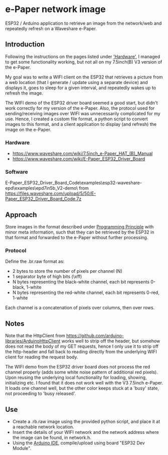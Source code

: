 # e-Paper network image
ESP32 / Arduino application to retrieve an image from the network/web and repeatedly refresh on a Waveshare e-Paper. 

## Introduction
Following the instructions on the pages listed under ['Hardware'](#hardware), I managed to get some functionality working, but not all on my 7.5inch(B) V3 version of the e-Paper.

My goal was to write a WIFI client on the ESP32 that retrieves a picture from a web location (that I generate / update using a separate device) and displays it, goes to sleep for a given interval, and repeatedly wakes up to refresh the image.

The WIFI demo of the ESP32 driver board seemed a good start, but didn't work correctly for my version of the e-Paper. Also, the protocol used for sending/receiving images over WIFI was unnecessarily complicated for my use. Hence, I created a custom file format, a python script to convert images to this format, and a client application to display (and refresh) the image on the e-Paper.

### Hardware
* https://www.waveshare.com/wiki/7.5inch_e-Paper_HAT_(B)_Manual
* https://www.waveshare.com/wiki/E-Paper_ESP32_Driver_Board

### Software
E-Paper_ESP32_Driver_Board_Code\examples\esp32-waveshare-epd\examples\epd7in5b_V2-demo\ from https://files.waveshare.com/upload/5/50/E-Paper_ESP32_Driver_Board_Code.7z

## Approach
Store images in the format described under [Programming Principle](https://www.waveshare.com/wiki/7.5inch_e-Paper_HAT_(B)_Manual#Programming_Principle) with minor meta information, such that they can be retrieved by the ESP32 in that format and forwarded to the e-Paper without further processing.
### Protocol
Define the .br.raw format as:
* 2 bytes to store the number of pixels per channel (N)
* 1 separator byte of high bits (\xff)
* N bytes representing the black-white channel, each bit represents 0-black, 1-white
* N bytes representing the red-white channel, each bit represents 0-red, 1-white

Each channel is a concatenation of pixels over columns, then over rows.

## Notes
Note that the HttpClient from https://github.com/arduino-libraries/ArduinoHttpClient works well to strip off the header, but somehow does not read the body of my GET requests, hence I only use it to strip off the http-header and fall back to reading directly from the underlying WIFI client for reading the request body.

The WIFI demo from the ESP32 driver board does not process the red channel properly (adds some white noise pattern of additional red pixels). Upon reusing the underlying local functionality for loading, showing, initializing etc. I found that it does not work well with the V3 7.5inch e-Paper. It loads one channel well, but the other color keeps stuck at a 'busy' state, not proceeding to 'busy released'.

## Use
* Create a .rb.raw image using the provided python script, and place it at a reachable network location.
* Insert the details of your WIFI network and the network address where the image can be found, in network.h.
* Using the [Arduino IDE](https://www.arduino.cc/en/software), compile/upload using board "ESP32 Dev Module".
